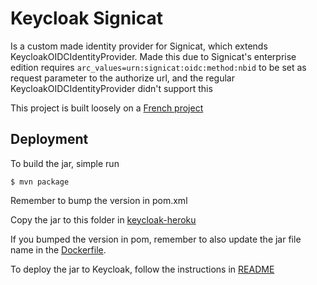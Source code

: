 # Keycloak Signicat

Is a custom made identity provider for Signicat, which extends KeycloakOIDCIdentityProvider.
Made this due to Signicat's enterprise edition requires `arc_values=urn:signicat:oidc:method:nbid`
to be set as request parameter to the authorize url, and the regular KeycloakOIDCIdentityProvider
didn't support this

This project is built loosely on a [French project](https://github.com/InseeFr/Keycloak-FranceConnect)

## Deployment
To build the jar, simple run

    $ mvn package

Remember to bump the version in pom.xml

Copy the jar to this folder in [keycloak-heroku](https://github.com/tribe-venneforsikring/keycloak-heroku/tree/master/deployments)

If you bumped the version in pom, remember to also update the jar file name in the
[Dockerfile](https://github.com/tribe-venneforsikring/keycloak-heroku/blob/master/Dockerfile).

To deploy the jar to Keycloak, follow the instructions in [README](https://github.com/tribe-venneforsikring/keycloak-heroku)
